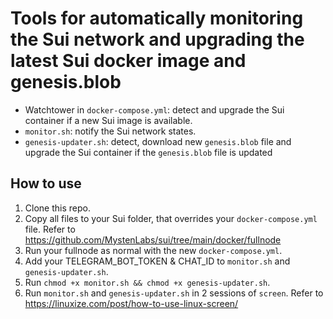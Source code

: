 # Tools for automatically monitoring the Sui network and upgrading the latest Sui docker image and genesis.blob
- Watchtower in `docker-compose.yml`: detect and upgrade the Sui container if a new Sui image is available.
- `monitor.sh`: notify the Sui network states.
- `genesis-updater.sh`: detect, download new `genesis.blob` file and upgrade the Sui container if the `genesis.blob` file is updated

## How to use
1. Clone this repo.
2. Copy all files to your Sui folder, that overrides your `docker-compose.yml` file. Refer to https://github.com/MystenLabs/sui/tree/main/docker/fullnode
3. Run your fullnode as normal with the new `docker-compose.yml`.
4. Add your TELEGRAM_BOT_TOKEN & CHAT_ID to `monitor.sh` and `genesis-updater.sh`.
5. Run `chmod +x monitor.sh && chmod +x genesis-updater.sh`.
6. Run `monitor.sh` and `genesis-updater.sh` in 2 sessions of `screen`. Refer to https://linuxize.com/post/how-to-use-linux-screen/
